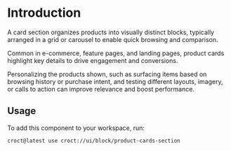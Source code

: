 # Introduction

A card section organizes products into visually distinct blocks, typically arranged in a grid or carousel to enable
quick browsing and comparison.

Common in e-commerce, feature pages, and landing pages, product cards highlight key details to drive engagement
and conversions.

Personalizing the products shown, such as surfacing items based on browsing history or purchase intent, and testing
different layouts, imagery, or calls to action can improve relevance and boost performance.

## Usage

To add this component to your workspace, run:

```croct-cmd
croct@latest use croct://ui/block/product-cards-section
```
